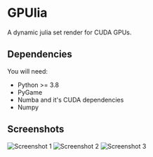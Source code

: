 # GPUlia
 A dynamic julia set render for CUDA GPUs.
 
## Dependencies
You will need:
- Python >= 3.8
- PyGame
- Numba and it's CUDA dependencies
- Numpy

## Screenshots

![Screenshot 1](https://i.imgur.com/kkxxRKg.png)
![Screenshot 2](https://i.imgur.com/uOSjDid.png)
![Screenshot 3](https://i.imgur.com/zJRJQDU.png)